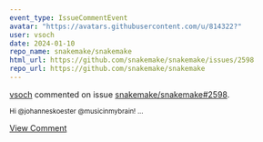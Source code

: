 ```yaml
---
event_type: IssueCommentEvent
avatar: "https://avatars.githubusercontent.com/u/814322?"
user: vsoch
date: 2024-01-10
repo_name: snakemake/snakemake
html_url: https://github.com/snakemake/snakemake/issues/2598
repo_url: https://github.com/snakemake/snakemake
---
```


<a href='https://github.com/vsoch' target='_blank'>vsoch</a> commented on issue <a href='https://github.com/snakemake/snakemake/issues/2598' target='_blank'>snakemake/snakemake#2598</a>.

<small>Hi @johanneskoester @musicinmybrain!...</small>

<a href='https://github.com/snakemake/snakemake/issues/2598' target='_blank'>View Comment</a>
